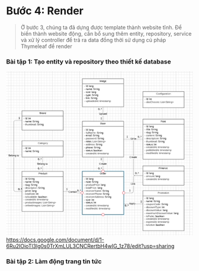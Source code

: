# Bước 4: Render

> Ở bước 3, chúng ta đã dựng được template thành website tĩnh. Để biến thành website động, cần bổ sung thêm entity, repository, service và xử lý controller để trả ra data đồng thời sử dụng cú pháp Thymeleaf để render 

### Bài tập 1: Tạo entity và repository theo thiết kế database

![Thiết kế database](https://github.com/minhthuy30197/OboStadiumStepByStep/blob/main/images/database.png)
<br>
https://docs.google.com/document/d/1-6Ru2IOioTl3lg0s0TrXmLUL3CNCRertbH4wIG_1z78/edit?usp=sharing

### Bài tập 2: Làm động trang tin tức
